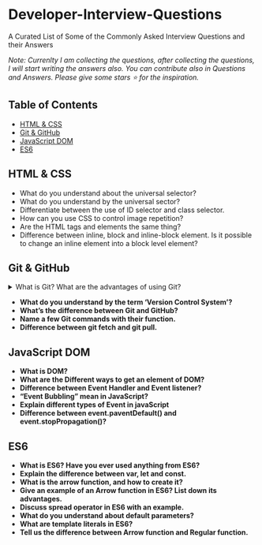 # Developer-Interview-Questions
A Curated List of Some of the Commonly Asked Interview Questions and their Answers

<i>Note: Currenlty I am collecting the questions, after collecting the questions, I will start writing the answers also. You can contribute also in Questions and Answers. Please give some stars :star: for the inspiration.</i>

## Table of Contents
- [HTML & CSS](#html--css)
- [Git & GitHub](#git--github)
- [JavaScript DOM](#javascript-dom)
- [ES6](#es6)

## HTML & CSS
- What do you understand about the universal selector?
- What do you understand by the universal sector?
- Differentiate between the use of ID selector and class selector.
- How can you use CSS to control image repetition?
- Are the HTML tags and elements the same thing?
- Difference between inline, block and inline-block element. Is it possible to change an inline element into a block level element?


## Git & GitHub
<details>
  <summary>What is Git? What are the advantages of using Git?</summary>
  <b>
  Git is a DevOps tool used for source code management.
  
  It is a free and open-source version control system used to handle small to very large projects efficiently.
  Git is used to tracking changes in the source code, enabling multiple developers to work together on non-linear development.
  advantages of git are:

  1. Performance

  Git performs very strongly and reliably when compared to other version control systems. New code changes can be easily committed, version branches can   be effortlessly compared and merged, and code can also be optimized to perform better. Algorithms used in developing Git take the full advantage of the   deep knowledge stored within, with regards to the attributes used to create real source code file trees, how files are modified over time and what kind   of file access patterns are used to recall code files as and when needed by developers. Git primarily focuses upon the file content itself rather than   file names while determining the storage and file version history. Object formats of Git repository files use several combinations of delta encoding     and compression techniques to store metadata objects and directory contents.

  2. Security

  Git is designed specially to maintain the integrity of source code. File contents as well as the relationship between file and directories, tags,         commits, versions etc. are secured cryptographically using an algorithm called SHA1 which protects the code and change history against accidental as     well as malicious damage. 
  You can be sure to have an authentic content history for your source code with Git.

  3. Flexibility

  A key design objective of Git is the kind of flexibility it offers to support several kinds of nonlinear development workflows and its efficiency in     handling both small scale and large scale projects as well as protocols. 
  It is uniquely designed to support tagging and branching operations and store each and every activity carried out by the user as an integral part of     “change” history. Not all VCSs support this feature.

  4. Wide acceptance

  Git offers the type of performance, functionality, security, and flexibility that most developers and teams need to develop their projects. 
  When compared to other VCS Git is the most widely accepted system owing to its universally accepted usability and performance standards.

  5. Quality open source project

  Git is a widely supported open source project with over ten years of operational history.
  People maintaining the project are very well matured and possess a long-term vision to meet the long-term needs of users by releasing staged upgrades     at regular intervals of time to improve functionality as well as usability. Quality of open source software made available on Git is heavily             scrutinized a countless number of times and businesses today depend heavily on Git code quality.

</details>

- What do you understand by the term ‘Version Control System’?
- What’s the difference between Git and GitHub?
- Name a few Git commands with their function.
- Difference between git fetch and git pull.

  
## JavaScript DOM
- What is DOM?
- What are the Different ways to get an element of DOM?
- Difference between Event Handler and Event listener?
- “Event Bubbling” mean in JavaScript?
- Explain different types of Event in javaScript
- Difference between event.paventDefault() and event.stopPropagation()?

## ES6
- What is ES6? Have you ever used anything from ES6? 
- Explain the difference between var, let and const.
- What is the arrow function, and how to create it?
- Give an example of an Arrow function in ES6? List down its advantages. 
- Discuss spread operator in ES6 with an example. 
- What do you understand about default parameters?
- What are template literals in ES6?
- Tell us the difference between Arrow function and Regular function.





